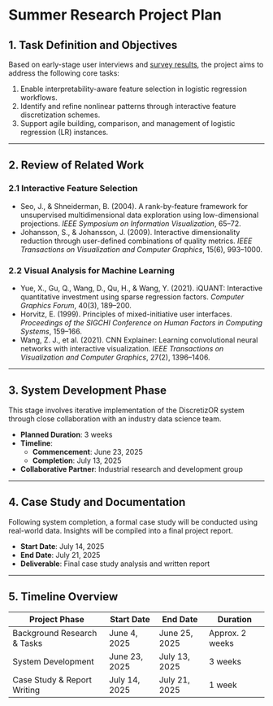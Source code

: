 # Summer Research Project Plan

## 1. Task Definition and Objectives

Based on early-stage user interviews and [survey results](Interview%20with%20End%20Users/Interview%20with%20Ziming%20Yu/Survey%20Analysis.md), the project aims to address the following core tasks:

1. Enable interpretability-aware feature selection in logistic regression workflows.  
2. Identify and refine nonlinear patterns through interactive feature discretization schemes.  
3. Support agile building, comparison, and management of logistic regression (LR) instances.

---

## 2. Review of Related Work

### 2.1 Interactive Feature Selection

- Seo, J., & Shneiderman, B. (2004). A rank-by-feature framework for unsupervised multidimensional data exploration using low-dimensional projections. *IEEE Symposium on Information Visualization*, 65–72.
- Johansson, S., & Johansson, J. (2009). Interactive dimensionality reduction through user-defined combinations of quality metrics. *IEEE Transactions on Visualization and Computer Graphics*, 15(6), 993–1000.

### 2.2 Visual Analysis for Machine Learning

- Yue, X., Gu, Q., Wang, D., Qu, H., & Wang, Y. (2021). iQUANT: Interactive quantitative investment using sparse regression factors. *Computer Graphics Forum*, 40(3), 189–200.
- Horvitz, E. (1999). Principles of mixed-initiative user interfaces. *Proceedings of the SIGCHI Conference on Human Factors in Computing Systems*, 159–166.
- Wang, Z. J., et al. (2021). CNN Explainer: Learning convolutional neural networks with interactive visualization. *IEEE Transactions on Visualization and Computer Graphics*, 27(2), 1396–1406.

---

## 3. System Development Phase

This stage involves iterative implementation of the DiscretizOR system through close collaboration with an industry data science team.

- **Planned Duration**: 3 weeks  
- **Timeline**:
  - **Commencement**: June 23, 2025  
  - **Completion**: July 13, 2025  
- **Collaborative Partner**: Industrial research and development group

---

## 4. Case Study and Documentation

Following system completion, a formal case study will be conducted using real-world data. Insights will be compiled into a final project report.

- **Start Date**: July 14, 2025  
- **End Date**: July 21, 2025  
- **Deliverable**: Final case study analysis and written report

---

## 5. Timeline Overview

| Project Phase                | Start Date   | End Date     | Duration      |
|-----------------------------|--------------|--------------|---------------|
| Background Research & Tasks | June 4, 2025 | June 25, 2025| Approx. 2 weeks |
| System Development          | June 23, 2025| July 13, 2025| 3 weeks       |
| Case Study & Report Writing | July 14, 2025| July 21, 2025| 1 week        |
